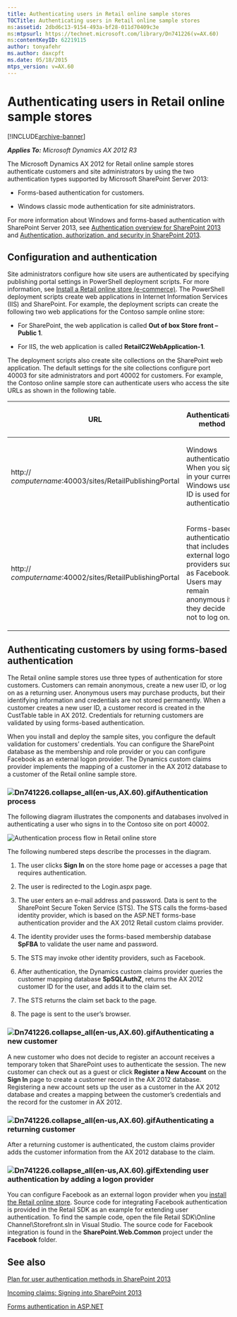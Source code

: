 ```yaml
---
title: Authenticating users in Retail online sample stores
TOCTitle: Authenticating users in Retail online sample stores
ms:assetid: 2dbd6c13-9154-493a-bf28-011d70409c3e
ms:mtpsurl: https://technet.microsoft.com/library/Dn741226(v=AX.60)
ms:contentKeyID: 62219115
author: tonyafehr
ms.author: daxcpft
ms.date: 05/18/2015
mtps_version: v=AX.60
---
```


# Authenticating users in Retail online sample stores 


[!INCLUDE[archive-banner](includes/archive-banner.md)]


_**Applies To:** Microsoft Dynamics AX 2012 R3_

The Microsoft Dynamics AX 2012 for Retail online sample stores authenticate customers and site administrators by using the two authentication types supported by Microsoft SharePoint Server 2013:

  - Forms-based authentication for customers.

  - Windows classic mode authentication for site administrators.

For more information about Windows and forms-based authentication with SharePoint Server 2013, see [Authentication overview for SharePoint 2013](https://go.microsoft.com/fwlink/?linkid=394056&clcid=0x409) and [Authentication, authorization, and security in SharePoint 2013](https://go.microsoft.com/fwlink/?linkid=394057&clcid=0x409).

## Configuration and authentication

Site administrators configure how site users are authenticated by specifying publishing portal settings in PowerShell deployment scripts. For more information, see [Install a Retail online store (e-commerce)](install-a-retail-online-store-e-commerce.md). The PowerShell deployment scripts create web applications in Internet Information Services (IIS) and SharePoint. For example, the deployment scripts can create the following two web applications for the Contoso sample online store:

  - For SharePoint, the web application is called **Out of box Store front – Public 1**.

  - For IIS, the web application is called **RetailC2WebApplication-1**.

The deployment scripts also create site collections on the SharePoint web application. The default settings for the site collections configure port 40003 for site administrators and port 40002 for customers. For example, the Contoso online sample store can authenticate users who access the site URLs as shown in the following table.

<table>
<colgroup>
<col style="width: 50%" />
<col style="width: 50%" />
</colgroup>
<thead>
<tr class="header">
<th><p>URL</p></th>
<th><p>Authentication method</p></th>
</tr>
</thead>
<tbody>
<tr class="odd">
<td><p>http:// <em>computername</em>:40003/sites/RetailPublishingPortal</p></td>
<td><p>Windows authentication. When you sign in your current Windows user ID is used for authentication.</p></td>
</tr>
<tr class="even">
<td><p>http:// <em>computername</em>:40002/sites/RetailPublishingPortal</p></td>
<td><p>Forms-based authentication that includes external logon providers such as Facebook. Users may remain anonymous if they decide not to log on.</p></td>
</tr>
</tbody>
</table>


## Authenticating customers by using forms-based authentication

The Retail online sample stores use three types of authentication for store customers. Customers can remain anonymous, create a new user ID, or log on as a returning user. Anonymous users may purchase products, but their identifying information and credentials are not stored permanently. When a customer creates a new user ID, a customer record is created in the CustTable table in AX 2012. Credentials for returning customers are validated by using forms-based authentication.

When you install and deploy the sample sites, you configure the default validation for customers’ credentials. You can configure the SharePoint database as the membership and role provider or you can configure Facebook as an external logon provider. The Dynamics custom claims provider implements the mapping of a customer in the AX 2012 database to a customer of the Retail online sample store.

### ![Dn741226.collapse\_all(en-us,AX.60).gif](images/Gg841655.collapse_all(en-us,AX.60).gif "Dn741226.collapse_all(en-us,AX.60).gif")Authentication process

The following diagram illustrates the components and databases involved in authenticating a user who signs in to the Contoso site on port 40002.

![Authentication process flow in Retail online store](images/Dn741226.RetailOnlineStoreAuthenticationFlow(en-us,AX.60).jpg "Authentication process flow in Retail online store")

The following numbered steps describe the processes in the diagram.

1.  The user clicks **Sign In** on the store home page or accesses a page that requires authentication.

2.  The user is redirected to the Login.aspx page.

3.  The user enters an e-mail address and password. Data is sent to the SharePoint Secure Token Service (STS). The STS calls the forms-based identity provider, which is based on the ASP.NET forms-base authentication provider and the AX 2012 Retail custom claims provider.

4.  The identity provider uses the forms-based membership database **SpFBA** to validate the user name and password.

5.  The STS may invoke other identity providers, such as Facebook.

6.  After authentication, the Dynamics custom claims provider queries the customer mapping database **SpSQLAuthZ**, returns the AX 2012 customer ID for the user, and adds it to the claim set.

7.  The STS returns the claim set back to the page.

8.  The page is sent to the user’s browser.

### ![Dn741226.collapse\_all(en-us,AX.60).gif](images/Gg841655.collapse_all(en-us,AX.60).gif "Dn741226.collapse_all(en-us,AX.60).gif")Authenticating a new customer

A new customer who does not decide to register an account receives a temporary token that SharePoint uses to authenticate the session. The new customer can check out as a guest or click **Register a New Account** on the **Sign In** page to create a customer record in the AX 2012 database. Registering a new account sets up the user as a customer in the AX 2012 database and creates a mapping between the customer’s credentials and the record for the customer in AX 2012.

### ![Dn741226.collapse\_all(en-us,AX.60).gif](images/Gg841655.collapse_all(en-us,AX.60).gif "Dn741226.collapse_all(en-us,AX.60).gif")Authenticating a returning customer

After a returning customer is authenticated, the custom claims provider adds the customer information from the AX 2012 database to the claim.

### ![Dn741226.collapse\_all(en-us,AX.60).gif](images/Gg841655.collapse_all(en-us,AX.60).gif "Dn741226.collapse_all(en-us,AX.60).gif")Extending user authentication by adding a logon provider

You can configure Facebook as an external logon provider when you [install the Retail online store](install-a-retail-online-store-e-commerce.md). Source code for integrating Facebook authentication is provided in the Retail SDK as an example for extending user authentication. To find the sample code, open the file Retail SDK\\Online Channel\\Storefront.sln in Visual Studio. The source code for Facebook integration is found in the **SharePoint.Web.Common** project under the **Facebook** folder.

## See also

[Plan for user authentication methods in SharePoint 2013](https://go.microsoft.com/fwlink/?linkid=394053&clcid=0x409)

[Incoming claims: Signing into SharePoint 2013](https://go.microsoft.com/fwlink/?linkid=394114&clcid=0x409)

[Forms authentication in ASP.NET](https://go.microsoft.com/fwlink/?linkid=394082&clcid=0x409)

  


